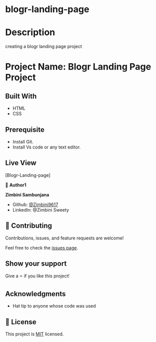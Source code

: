 # blogr-landing-page

# Description

creating a blogr landing page project

# Project Name: Blogr Landing Page Project

## Built With

- HTML
- CSS

## Prerequisite

- Install Git.
- Install Vs code or any text editor.

## Live View

[Blogr-Landing-page]

👤 **Author1**

**Zimbini Sambunjana**

- Github: [ @Zimbini9617](https://github.com/Zimbini9617)
- LinkedIn: @Zimbini Sweety

## 🤝 Contributing

Contributions, issues, and feature requests are welcome!

Feel free to check the [issues page](../../issues/).

## Show your support

Give a ⭐️ if you like this project!

## Acknowledgments

- Hat tip to anyone whose code was used

## 📝 License

This project is [MIT](./MIT.md) licensed.
